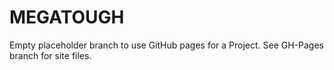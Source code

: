 MEGATOUGH
====================

Empty placeholder branch to use GitHub pages for a Project. See GH-Pages branch for site files.
